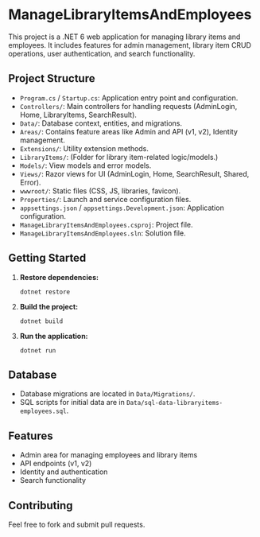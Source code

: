 # ManageLibraryItemsAndEmployees

This project is a .NET 6 web application for managing library items and employees. It includes features for admin management, library item CRUD operations, user authentication, and search functionality.

## Project Structure

- `Program.cs` / `Startup.cs`: Application entry point and configuration.
- `Controllers/`: Main controllers for handling requests (AdminLogin, Home, LibraryItems, SearchResult).
- `Data/`: Database context, entities, and migrations.
- `Areas/`: Contains feature areas like Admin and API (v1, v2), Identity management.
- `Extensions/`: Utility extension methods.
- `LibraryItems/`: (Folder for library item-related logic/models.)
- `Models/`: View models and error models.
- `Views/`: Razor views for UI (AdminLogin, Home, SearchResult, Shared, Error).
- `wwwroot/`: Static files (CSS, JS, libraries, favicon).
- `Properties/`: Launch and service configuration files.
- `appsettings.json` / `appsettings.Development.json`: Application configuration.
- `ManageLibraryItemsAndEmployees.csproj`: Project file.
- `ManageLibraryItemsAndEmployees.sln`: Solution file.

## Getting Started

1. **Restore dependencies:**
   ```pwsh
   dotnet restore
   ```
2. **Build the project:**
   ```pwsh
   dotnet build
   ```
3. **Run the application:**
   ```pwsh
   dotnet run
   ```

## Database

- Database migrations are located in `Data/Migrations/`.
- SQL scripts for initial data are in `Data/sql-data-libraryitems-employees.sql`.

## Features

- Admin area for managing employees and library items
- API endpoints (v1, v2)
- Identity and authentication
- Search functionality

## Contributing

Feel free to fork and submit pull requests.


